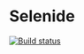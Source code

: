# Selenide
[![Build status](https://ci.appveyor.com/api/projects/status/r3nxsvykwj4wyfap?svg=true)](https://ci.appveyor.com/project/AlikAskat/selenide)
